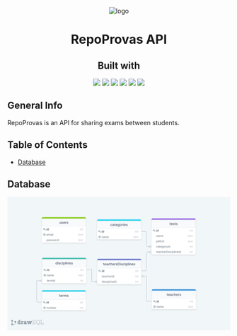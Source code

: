 <p align="center">
  <img src="https://external-content.duckduckgo.com/iu/?u=https%3A%2F%2Fclipground.com%2Fimages%2Fexam-icon-png-7.png&f=1&nofb=1" alt="logo" width="300px"/>
</p>
<h1 align="center">RepoProvas API</h1>
<h2 align="center">Built with</h2>
<div align="center">
  <img src="https://img.shields.io/badge/TypeScript-007ACC?style=for-the-badge&logo=typescript&logoColor=white" height="30px"/>
  <img src="https://img.shields.io/badge/PostgreSQL-316192?style=for-the-badge&logo=postgresql&logoColor=white" height="30px"/>
  <img src="https://img.shields.io/badge/Node.js-43853D?style=for-the-badge&logo=node.js&logoColor=white" height="30px"/>  
  <img src="https://img.shields.io/badge/Prisma-2D3748?style=for-the-badge&logo=prisma&logoColor=white" height="30px"/>
  <img src="https://img.shields.io/badge/Express.js-404D59?style=for-the-badge&logo=express&logoColor=white" height="30px"/>
  <img src="https://img.shields.io/badge/jest-C21325?style=for-the-badge&logo=jest&logoColor=white" height="30px"/>

</div>

## General Info

RepoProvas is an API for sharing exams between students.
 <!-- You can *store*, *acess* and *delete* four types of passwords:
 
&rarr; website **credentials**; -->

## Table of Contents

- [Database](#database)

## Database

<img src="src/assets/database.png" alt="database ilustration">
